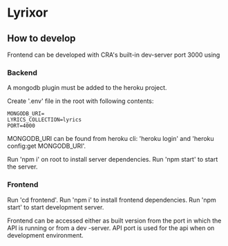 # Lyrixor

## How to develop

Frontend can be developed with CRA's built-in dev-server port 3000 using

### Backend

A mongodb plugin must be added to the heroku project.

Create '.env' file in the root with following contents:

```
MONGODB_URI=
LYRICS_COLLECTION=lyrics
PORT=4000
```

MONGODB_URI can be found from heroku cli: 'heroku login' and 'heroku config:get MONGODB_URI'.

Run 'npm i' on root to install server dependencies. Run 'npm start' to start the server.

### Frontend

Run 'cd frontend'. Run 'npm i' to install frontend dependencies. Run 'npm start' to start development server.

Frontend can be accessed either as built version from the port in which the API is running or from a dev -server. API port is used for the api when on development environment.
